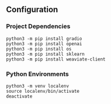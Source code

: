 
## Configuration

### Project Dependencies
```shell
python3 -m pip install gradio
python3 -m pip install openai
python3 -m pip install os
python3 -m pip install sklearn
python3 -m pip install weaviate-client
```

### Python Environments
```shel
python3 -m venv localenv
source localenv/bin/activate
deactivate
```

